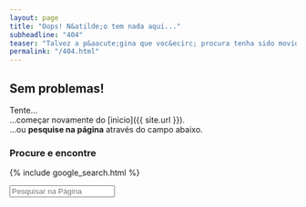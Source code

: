 ```yaml
---
layout: page
title: "Oops! N&atilde;o tem nada aqui..."
subheadline: "404"
teaser: "Talvez a p&aacute;gina que voc&ecirc; procura tenha sido movida ou deletada. Ou ser&aacute; que voc&ecirc; digitou uma URL errada?"
permalink: "/404.html"
---
```

## Sem problemas!

Tente...  
...come&ccedil;ar novamente do [inicio]({{ site.url }}).  
...ou **pesquise na p&aacute;gina** atrav&eacute;s do campo abaixo.


### Procure e encontre

{% include google_search.html %}

<form onsubmit="google_search()" >
  <input type="text" id="google-search" placeholder="Pesquisar na P&aacute;gina">
</form>
